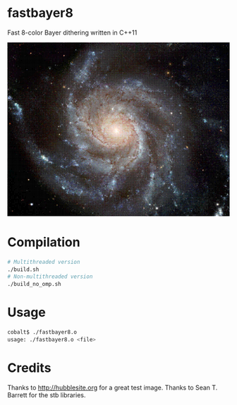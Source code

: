 # fastbayer8

Fast 8-color Bayer dithering written in C++11

![Alt text](https://github.com/CobaltXII/fastbayer8/blob/master/fd8_hubble.png?raw=true)

# Compilation

```bash
# Multithreaded version
./build.sh
# Non-multithreaded version
./build_no_omp.sh
```

# Usage

```bash
cobalt$ ./fastbayer8.o
usage: ./fastbayer8.o <file>
```

# Credits

Thanks to http://hubblesite.org for a great test image. Thanks to Sean T. Barrett for the stb libraries.